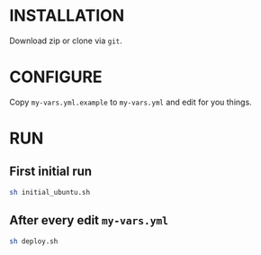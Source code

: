 # INSTALLATION

Download zip or clone via `git`.

# CONFIGURE

Copy `my-vars.yml.example` to `my-vars.yml` and edit for you things.

# RUN

## First initial run

```bash
sh initial_ubuntu.sh
```

## After every edit `my-vars.yml`

```bash
sh deploy.sh
```
